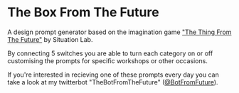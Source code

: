 # The Box From The Future

A design prompt generator based on the imagination game ["The Thing From The Future"](http://situationlab.org/projects/the-thing-from-the-future/) by Situation Lab.


By connecting 5 switches you are able to turn each category on or off customising the prompts for specific workshops or other occasions.

If you're interested in recieving one of these prompts every day you can take a look at my twitterbot "TheBotFromTheFuture" ([@BotFromFuture](https://twitter.com/BotFromFuture)).
